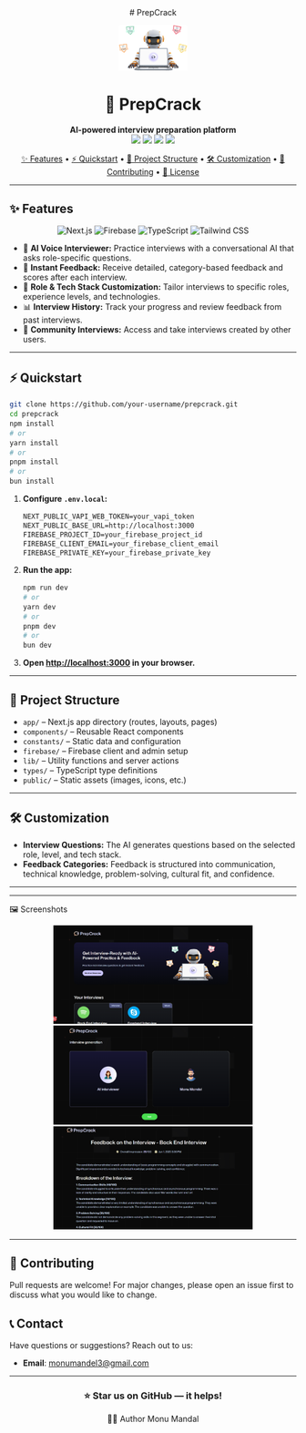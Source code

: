 <div align="center">
# PrepCrack

<p align="center">
  <img src="public/robot.png" alt="PrepCrack Logo" width="120" /> 
</p>

<h1 align="center">🚀 PrepCrack</h1>
<p align="center">
  <b>AI-powered interview preparation platform</b><br>
  <img src="https://img.shields.io/badge/Next.js-000?logo=next.js&logoColor=fff" />
  <img src="https://img.shields.io/badge/Firebase-FFCA28?logo=firebase&logoColor=fff" />
  <img src="https://img.shields.io/badge/TypeScript-3178C6?logo=typescript&logoColor=fff" />
  <img src="https://img.shields.io/badge/Tailwind-38BDF8?logo=tailwindcss&logoColor=fff" />
</p>
</div>

<p align="center">
  <a href="#-features">✨ Features</a> •
  <a href="#-quickstart">⚡ Quickstart</a> •
  <a href="#-project-structure">📁 Project Structure</a> •
  <a href="#-customization">🛠️ Customization</a> •
  <a href="#-contributing">🤝 Contributing</a> •
  <a href="#-license">📝 License</a>
</p>

---

## ✨ Features

<p align="center">
  <img src="https://img.icons8.com/color/48/nextjs.png" title="Next.js" />
  <img src="https://img.icons8.com/color/48/firebase.png" title="Firebase" />
  <img src="https://img.icons8.com/color/48/typescript.png" title="TypeScript" />
  <img src="https://img.icons8.com/color/48/tailwindcss.png" title="Tailwind CSS" />
</p>

- 🎤 **AI Voice Interviewer:** Practice interviews with a conversational AI that asks role-specific questions.
- 📝 **Instant Feedback:** Receive detailed, category-based feedback and scores after each interview.
- 💼 **Role & Tech Stack Customization:** Tailor interviews to specific roles, experience levels, and technologies.
- 📊 **Interview History:** Track your progress and review feedback from past interviews.
- 👥 **Community Interviews:** Access and take interviews created by other users.

---

## ⚡ Quickstart

```bash
git clone https://github.com/your-username/prepcrack.git
cd prepcrack
npm install
# or
yarn install
# or
pnpm install
# or
bun install
```

1. **Configure `.env.local`:**

   ```env
   NEXT_PUBLIC_VAPI_WEB_TOKEN=your_vapi_token
   NEXT_PUBLIC_BASE_URL=http://localhost:3000
   FIREBASE_PROJECT_ID=your_firebase_project_id
   FIREBASE_CLIENT_EMAIL=your_firebase_client_email
   FIREBASE_PRIVATE_KEY=your_firebase_private_key
   ```

2. **Run the app:**

   ```bash
   npm run dev
   # or
   yarn dev
   # or
   pnpm dev
   # or
   bun dev
   ```

3. **Open [http://localhost:3000](http://localhost:3000) in your browser.**

---

## 📁 Project Structure

- `app/` – Next.js app directory (routes, layouts, pages)
- `components/` – Reusable React components
- `constants/` – Static data and configuration
- `firebase/` – Firebase client and admin setup
- `lib/` – Utility functions and server actions
- `types/` – TypeScript type definitions
- `public/` – Static assets (images, icons, etc.)

---

## 🛠️ Customization

- **Interview Questions:** The AI generates questions based on the selected role, level, and tech stack.
- **Feedback Categories:** Feedback is structured into communication, technical knowledge, problem-solving, cultural fit, and confidence.

---

---

🖼️ Screenshots

<p align="center"> <img src="public/home.png" width="350" alt="prepcrack Screenshot 1" /> <img src="public/generation.png" width="350" alt="prepcrack Screenshot 2" /> <img src="public/feedback.png" width="350" alt="prepcrack Screenshot 2" /> </p>

---

## 🤝 Contributing

Pull requests are welcome!
For major changes, please open an issue first to discuss what you would like to change.

## 📞 Contact

Have questions or suggestions? Reach out to us:

- **Email**: monumandel3@gmail.com

---

<div align="center">
  
### ⭐ Star us on GitHub — it helps!
<p align="center">
 👨‍💻 Author
Monu Mandal 
</p>

</div>
